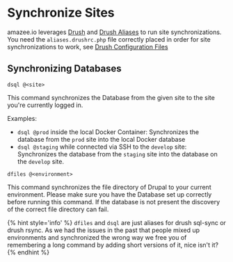 # Synchronize Sites

amazee.io leverages [Drush](http://www.drush.org/) and [Drush Aliases](http://docs.drush.org/en/master/shellaliases/?highlight=alias) to run site synchronizations. You need the `aliases.drushrc.php` file correctly placed in order for site synchronizations to work, see [Drush Configuration Files](./drush_configuration_files.md)

## Synchronizing Databases

```
dsql @<site>
```
This command synchronizes the Database from the given site to the site you're currently logged in.

Examples:

* `dsql @prod` inside the local Docker Container: Synchronizes the database from the `prod` site into the local Docker database
* `dsql @staging` while connected via SSH to the `develop` site: Synchronizes the database from the `staging` site into the database on the `develop` site.




```
dfiles @<environment>
```

This command synchronizes the file directory of Drupal to your current environment. Please make sure you have the Database set up correctly before running this command. If the database is not present the discovery of the correct file directory can fail.

{% hint style='info' %}
`dfiles` and `dsql` are just  aliases for drush sql-sync or drush rsync. As we had the issues in the past that people mixed up environments and synchronized the wrong way we free you of remembering a long command by adding short versions of it, nice isn't it?
{% endhint %}
